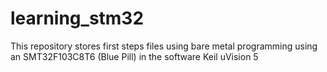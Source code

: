 # learning_stm32

This repository stores first steps files using bare metal programming using an SMT32F103C8T6 (Blue Pill) in the software Keil uVision 5

